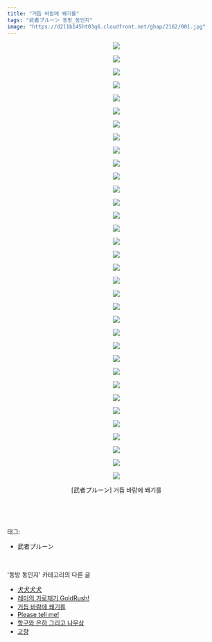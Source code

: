 ```yaml
---
title: "거듭 바람에 쐐기를"
tags: "武者プルーン 동방_동인지"
image: "https://d2l1b145ht03q6.cloudfront.net/ghap/2162/001.jpg"
---
```

<div class="article">
<p style="text-align: center; clear: none; float: none;"><img src="{{ site.imgserver1 }}/ghap/2162/001.jpg"/></p>
<p style="text-align: center; clear: none; float: none;"><img src="{{ site.imgserver1 }}/ghap/2162/002.jpg"/></p>
<p style="text-align: center; clear: none; float: none;"><img src="{{ site.imgserver1 }}/ghap/2162/003.jpg"/></p>
<p style="text-align: center; clear: none; float: none;"><img src="{{ site.imgserver1 }}/ghap/2162/004.jpg"/></p>
<p style="text-align: center; clear: none; float: none;"><img src="{{ site.imgserver1 }}/ghap/2162/005.jpg"/></p>
<p style="text-align: center; clear: none; float: none;"><img src="{{ site.imgserver1 }}/ghap/2162/006.jpg"/></p>
<p style="text-align: center; clear: none; float: none;"><img src="{{ site.imgserver1 }}/ghap/2162/007.jpg"/></p>
<p style="text-align: center; clear: none; float: none;"><img src="{{ site.imgserver1 }}/ghap/2162/008.jpg"/></p>
<p style="text-align: center; clear: none; float: none;"><img src="{{ site.imgserver1 }}/ghap/2162/009.jpg"/></p>
<p style="text-align: center; clear: none; float: none;"><img src="{{ site.imgserver1 }}/ghap/2162/010.jpg"/></p>
<p style="text-align: center; clear: none; float: none;"><img src="{{ site.imgserver1 }}/ghap/2162/011.jpg"/></p>
<p style="text-align: center; clear: none; float: none;"><img src="{{ site.imgserver1 }}/ghap/2162/012.jpg"/></p>
<p style="text-align: center; clear: none; float: none;"><img src="{{ site.imgserver1 }}/ghap/2162/013.jpg"/></p>
<p style="text-align: center; clear: none; float: none;"><img src="{{ site.imgserver1 }}/ghap/2162/014.jpg"/></p>
<p style="text-align: center; clear: none; float: none;"><img src="{{ site.imgserver1 }}/ghap/2162/015.jpg"/></p>
<p style="text-align: center; clear: none; float: none;"><img src="{{ site.imgserver1 }}/ghap/2162/016.jpg"/></p>
<p style="text-align: center; clear: none; float: none;"><img src="{{ site.imgserver1 }}/ghap/2162/017.jpg"/></p>
<p style="text-align: center; clear: none; float: none;"><img src="{{ site.imgserver1 }}/ghap/2162/018.jpg"/></p>
<p style="text-align: center; clear: none; float: none;"><img src="{{ site.imgserver1 }}/ghap/2162/019.jpg"/></p>
<p style="text-align: center; clear: none; float: none;"><img src="{{ site.imgserver1 }}/ghap/2162/020.jpg"/></p>
<p style="text-align: center; clear: none; float: none;"><img src="{{ site.imgserver1 }}/ghap/2162/021.jpg"/></p>
<p style="text-align: center; clear: none; float: none;"><img src="{{ site.imgserver1 }}/ghap/2162/022.jpg"/></p>
<p style="text-align: center; clear: none; float: none;"><img src="{{ site.imgserver1 }}/ghap/2162/023.jpg"/></p>
<p style="text-align: center; clear: none; float: none;"><img src="{{ site.imgserver1 }}/ghap/2162/024.jpg"/></p>
<p style="text-align: center; clear: none; float: none;"><img src="{{ site.imgserver1 }}/ghap/2162/025.jpg"/></p>
<p style="text-align: center; clear: none; float: none;"><img src="{{ site.imgserver1 }}/ghap/2162/026.jpg"/></p>
<p style="text-align: center; clear: none; float: none;"><img src="{{ site.imgserver1 }}/ghap/2162/027.jpg"/></p>
<p style="text-align: center; clear: none; float: none;"><img src="{{ site.imgserver1 }}/ghap/2162/028.jpg"/></p>
<p style="text-align: center; clear: none; float: none;"><img src="{{ site.imgserver1 }}/ghap/2162/029.jpg"/></p>
<p style="text-align: center; clear: none; float: none;"><img src="{{ site.imgserver1 }}/ghap/2162/030.jpg"/></p>
<p style="text-align: center; clear: none; float: none;"><img src="{{ site.imgserver1 }}/ghap/2162/031.jpg"/></p>
<p style="text-align: center; clear: none; float: none;"><img src="{{ site.imgserver1 }}/ghap/2162/032.jpg"/></p>
<p style="text-align: center; clear: none; float: none;"><img src="{{ site.imgserver1 }}/ghap/2162/033.jpg"/></p>
<p style="text-align: center; clear: none; float: none;"><img src="{{ site.imgserver1 }}/ghap/2162/034.jpg"/></p>
<p style="text-align: center; clear: none; float: none;">[武者プルーン] 거듭 바람에 쐐기를</p>
<p><br/></p>
</div><br/>
<div class="tagTrail">
<p>태그: </p>
<ul>
<li>武者プルーン</li>
</ul>
</div><br/>
<div class="another">
<p>'동방 동인지' 카테고리의 다른 글</p>
<ul>
<li><a href="/ghap_2166">犬犬犬犬</a></li>
<li><a href="/ghap_2163">레미의 가로채기 GoldRush!</a></li>
<li><a href="/ghap_2162">거듭 바람에 쐐기를</a></li>
<li><a href="/ghap_2161">Please tell me!</a></li>
<li><a href="/ghap_2160">항구와 은하 그리고 나무삼</a></li>
<li><a href="/ghap_2159">고향</a></li>
</ul>
</div><br/>
<div class="cb_module cb_fluid">
<div class="cb_wrt cb_profile">
</div><!-- commentList close -->
</div><br/>

